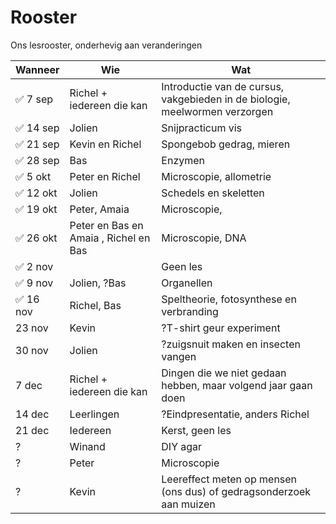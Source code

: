 # Rooster

Ons lesrooster, onderhevig aan veranderingen

Wanneer|Wie|Wat
---|---|---
:white_check_mark: 7 sep|Richel + iedereen die kan|Introductie van de cursus, vakgebieden in de biologie, meelwormen verzorgen
:white_check_mark: 14 sep|Jolien|Snijpracticum vis
:white_check_mark: 21 sep|Kevin en Richel|Spongebob gedrag, mieren
:white_check_mark: 28 sep|Bas|Enzymen
:white_check_mark: 5 okt|Peter en Richel|Microscopie, allometrie
:white_check_mark: 12 okt|Jolien|Schedels en skeletten
:white_check_mark: 19 okt|Peter, Amaia|Microscopie, 
:white_check_mark: 26 okt|Peter en Bas en Amaia , Richel en Bas|Microscopie, DNA
:white_check_mark: 2 nov| |Geen les
:white_check_mark: 9 nov| Jolien, ?Bas|Organellen
:white_check_mark: 16 nov|Richel, Bas|Speltheorie, fotosynthese en verbranding
23 nov|Kevin|?T-shirt geur experiment
30 nov|Jolien|?zuigsnuit maken en insecten vangen
7 dec|Richel + iedereen die kan|Dingen die we niet gedaan hebben, maar volgend jaar gaan doen
14 dec|Leerlingen|?Eindpresentatie, anders Richel
21 dec|Iedereen|Kerst, geen les
?|Winand|DIY agar
?|Peter|Microscopie
?|Kevin|Leereffect meten op mensen (ons dus) of gedragsonderzoek aan muizen
